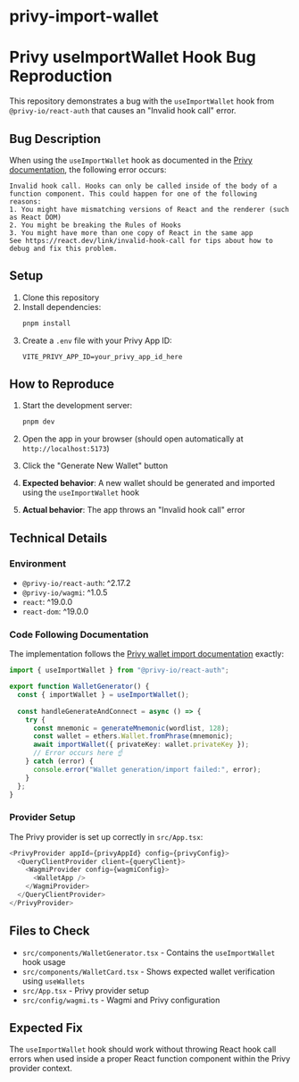 # privy-import-wallet

# Privy useImportWallet Hook Bug Reproduction

This repository demonstrates a bug with the `useImportWallet` hook from `@privy-io/react-auth` that causes an "Invalid hook call" error.

## Bug Description

When using the `useImportWallet` hook as documented in the [Privy documentation](https://docs.privy.io/wallets/wallets/import), the following error occurs:

```
Invalid hook call. Hooks can only be called inside of the body of a function component. This could happen for one of the following reasons:
1. You might have mismatching versions of React and the renderer (such as React DOM)
2. You might be breaking the Rules of Hooks
3. You might have more than one copy of React in the same app
See https://react.dev/link/invalid-hook-call for tips about how to debug and fix this problem.
```

## Setup

1. Clone this repository
2. Install dependencies:
   ```bash
   pnpm install
   ```
3. Create a `.env` file with your Privy App ID:
   ```
   VITE_PRIVY_APP_ID=your_privy_app_id_here
   ```

## How to Reproduce

1. Start the development server:
   ```bash
   pnpm dev
   ```

2. Open the app in your browser (should open automatically at `http://localhost:5173`)

3. Click the "Generate New Wallet" button

4. **Expected behavior**: A new wallet should be generated and imported using the `useImportWallet` hook

5. **Actual behavior**: The app throws an "Invalid hook call" error

## Technical Details

### Environment
- `@privy-io/react-auth`: ^2.17.2
- `@privy-io/wagmi`: ^1.0.5
- `react`: ^19.0.0
- `react-dom`: ^19.0.0

### Code Following Documentation

The implementation follows the [Privy wallet import documentation](https://docs.privy.io/wallets/wallets/import) exactly:

```typescript
import { useImportWallet } from "@privy-io/react-auth";

export function WalletGenerator() {
  const { importWallet } = useImportWallet();
  
  const handleGenerateAndConnect = async () => {
    try {
      const mnemonic = generateMnemonic(wordlist, 128);
      const wallet = ethers.Wallet.fromPhrase(mnemonic);
      await importWallet({ privateKey: wallet.privateKey });
      // Error occurs here ☝️
    } catch (error) {
      console.error("Wallet generation/import failed:", error);
    }
  };
}
```

### Provider Setup

The Privy provider is set up correctly in `src/App.tsx`:

```typescript
<PrivyProvider appId={privyAppId} config={privyConfig}>
  <QueryClientProvider client={queryClient}>
    <WagmiProvider config={wagmiConfig}>
      <WalletApp />
    </WagmiProvider>
  </QueryClientProvider>
</PrivyProvider>
```

## Files to Check

- `src/components/WalletGenerator.tsx` - Contains the `useImportWallet` hook usage
- `src/components/WalletCard.tsx` - Shows expected wallet verification using `useWallets`
- `src/App.tsx` - Privy provider setup
- `src/config/wagmi.ts` - Wagmi and Privy configuration

## Expected Fix

The `useImportWallet` hook should work without throwing React hook call errors when used inside a proper React function component within the Privy provider context.

